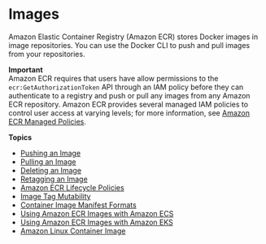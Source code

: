 # Images<a name="images"></a>

Amazon Elastic Container Registry \(Amazon ECR\) stores Docker images in image repositories\. You can use the Docker CLI to push and pull images from your repositories\.

**Important**  
Amazon ECR requires that users have allow permissions to the `ecr:GetAuthorizationToken` API through an IAM policy before they can authenticate to a registry and push or pull any images from any Amazon ECR repository\. Amazon ECR provides several managed IAM policies to control user access at varying levels; for more information, see [Amazon ECR Managed Policies](ecr_managed_policies.md)\.

**Topics**
+ [Pushing an Image](docker-push-ecr-image.md)
+ [Pulling an Image](docker-pull-ecr-image.md)
+ [Deleting an Image](delete_image.md)
+ [Retagging an Image](image-retag.md)
+ [Amazon ECR Lifecycle Policies](LifecyclePolicies.md)
+ [Image Tag Mutability](image-tag-mutability.md)
+ [Container Image Manifest Formats](image-manifest-formats.md)
+ [Using Amazon ECR Images with Amazon ECS](ECR_on_ECS.md)
+ [Using Amazon ECR Images with Amazon EKS](ECR_on_EKS.md)
+ [Amazon Linux Container Image](amazon_linux_container_image.md)